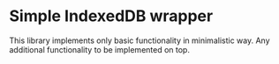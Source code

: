 # Simple IndexedDB wrapper

This library implements only basic functionality in minimalistic way. Any additional functionality to be implemented on top.
